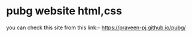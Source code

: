 # pubg website html,css

you can check this site from this link:-  https://praveen-pj.github.io/pubg/

